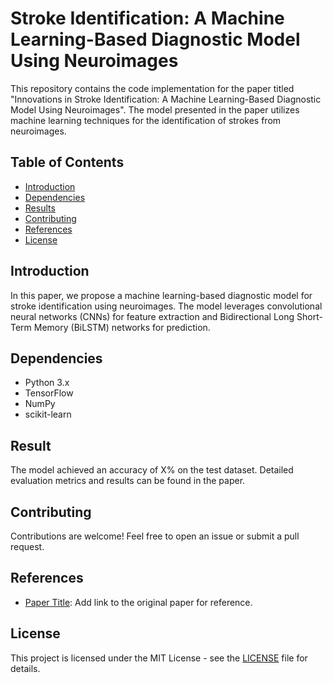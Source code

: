 # Stroke Identification: A Machine Learning-Based Diagnostic Model Using Neuroimages

This repository contains the code implementation for the paper titled "Innovations in Stroke Identification: A Machine Learning-Based Diagnostic Model Using Neuroimages". The model presented in the paper utilizes machine learning techniques for the identification of strokes from neuroimages.

## Table of Contents
- [Introduction](#introduction)
- [Dependencies](#dependencies)
- [Results](#results)
- [Contributing](#contributing)
- [References](#references)
- [License](#license)

## Introduction
In this paper, we propose a machine learning-based diagnostic model for stroke identification using neuroimages. The model leverages convolutional neural networks (CNNs) for feature extraction and Bidirectional Long Short-Term Memory (BiLSTM) networks for prediction.

## Dependencies
- Python 3.x
- TensorFlow
- NumPy
- scikit-learn

## Result
The model achieved an accuracy of X% on the test dataset. Detailed evaluation metrics and results can be found in the paper.

## Contributing
Contributions are welcome! Feel free to open an issue or submit a pull request.

## References
- [Paper Title]([link-to-paper](https://ieeexplore.ieee.org/document/10445193)): Add link to the original paper for reference.

## License
This project is licensed under the MIT License - see the [LICENSE](LICENSE) file for details.
